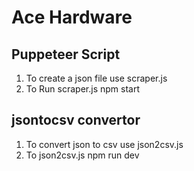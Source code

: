 # Ace Hardware


## Puppeteer Script
1. To create a json file use scraper.js 
2. To Run scraper.js 
        npm start

## jsontocsv convertor
1. To convert json to csv use json2csv.js
2. To  json2csv.js
        npm run dev
